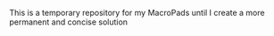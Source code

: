 This is a temporary repository for my MacroPads until I create a more permanent and concise solution 
